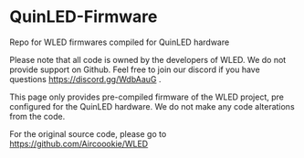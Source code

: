 # QuinLED-Firmware
Repo for WLED firmwares compiled for QuinLED hardware

Please note that all code is owned by the developers of WLED. We do not provide support on Github. Feel free to join our discord if you have questions https://discord.gg/WdbAauG .

This page only provides pre-compiled firmware of the WLED project, pre configured for the QuinLED hardware. We do not make any code alterations from the code.

For the original source code, please go to https://github.com/Aircoookie/WLED
